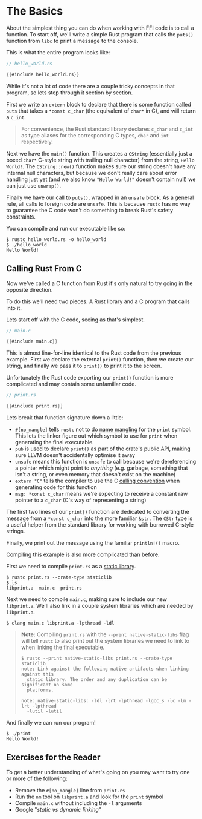 # The Basics

About the simplest thing you can do when working with FFI code is to call a
function. To start off, we'll write a simple Rust program that calls the
`puts()` function from `libc` to print a message to the console.

This is what the entire program looks like:

```rust
// hello_world.rs

{{#include hello_world.rs}}
```

While it's not a lot of code there are a couple tricky concepts in that program,
so lets step through it section by section.

First we write an `extern` block to declare that there is some function called
`puts` that takes a `*const c_char` (the equivalent of `char*` in C), and will
return a `c_int`. 

> For convenience, the Rust standard library declares `c_char` and `c_int`  as 
> type aliases for the corresponding C types, `char` and `int` respectively.

Next we have the `main()` function. This creates a `CString` (essentially just
a boxed `char*` C-style string with trailing null character) from the string,
`Hello World!`. The `CString::new()` function makes sure our string doesn't have
any internal null characters, but because we don't really care about error
handling just yet (and we also know `"Hello World!"` doesn't contain null) we
can just use `unwrap()`.

Finally we have our call to `puts()`, wrapped in an `unsafe` block. As a general
rule, all calls to foreign code are `unsafe`. This is because `rustc` has no way
to guarantee the C code won't do something to break Rust's safety constraints.

You can compile and run our executable like so:

```console
$ rustc hello_world.rs -o hello_world
$ ./hello_world
Hello World!
```

## Calling Rust From C

Now we've called a C function from Rust it's only natural to try going in the
opposite direction.

To do this we'll need two pieces. A Rust library and a C program that calls into
it.

Lets start off with the C code, seeing as that's simplest.

```c
// main.c

{{#include main.c}}
```

This is almost line-for-line identical to the Rust code from the previous
example. First we declare the external `print()` function, then we create our
string, and finally we pass it to `print()` to print it to the screen.

Unfortunately the Rust code exporting our `print()` function is more 
complicated and may contain some unfamiliar code.

```rust
// print.rs

{{#include print.rs}}
```

Lets break that function signature down a little:

- `#[no_mangle]` tells `rustc` not to do [name mangling] for the `print` symbol.
  This lets the linker figure out which symbol to use for `print` when 
  generating the final executable.
- `pub` is used to declare `print()` as part of the crate's public API, making
  sure LLVM doesn't accidentally optimise it away
- `unsafe` means this function is `unsafe` to call because we're dereferencing
  a pointer which might point to *anything* (e.g. garbage, something that isn't
  a string, or even memory that doesn't exist on the machine)
- `extern "C"` tells the compiler to use the C [calling convention] when 
  generating code for this function
- `msg: *const c_char` means we're expecting to receive a constant raw pointer 
  to a `c_char` (C's way of representing a string)

The first two lines of our `print()` function are dedicated to converting the
message from a `*const c_char` into the more familiar `&str`. The `CStr` type is
a useful helper from the standard library for working with borrowed C-style
strings.

Finally, we print out the message using the familiar `println!()` macro.

Compiling this example is also more complicated than before.

First we need to compile `print.rs` as a [static library].

```console
$ rustc print.rs --crate-type staticlib                            
$ ls 
libprint.a  main.c  print.rs
```

Next we need to compile `main.c`, making sure to include our new `libprint.a`.
We'll also link in a couple system libraries which are needed by `libprint.a`.

```console
$ clang main.c libprint.a -lpthread -ldl
```

> **Note:** Compiling `print.rs` with the `--print native-static-libs` flag will
> tell `rustc` to also print out the system libraries we need to link to when 
> linking the final executable.
>
> ```console
> $ rustc --print native-static-libs print.rs --crate-type staticlib
> note: Link against the following native artifacts when linking against this
>   static library. The order and any duplication can be significant on some
>   platforms.
> 
> note: native-static-libs: -ldl -lrt -lpthread -lgcc_s -lc -lm -lrt -lpthread 
>   -lutil -lutil
> ```

And finally we can run our program!

```console
$ ./print
Hello World!
```

## Exercises for the Reader

To get a better understanding of what's going on you may want to try one or more
of the following:

- Remove the `#[no_mangle]` line from `print.rs`
- Run the `nm` tool on `libprint.a` and look for the `print` symbol
- Compile `main.c` without including the `-l` arguments
- Google "*static vs dynamic linking*"

[name mangling]: https://en.wikipedia.org/wiki/Name_mangling
[calling convention]: https://en.wikipedia.org/wiki/Calling_convention
[static library]: https://en.wikipedia.org/wiki/Static_library